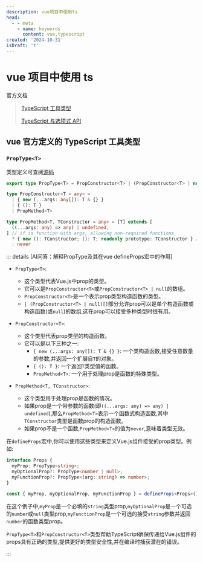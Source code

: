 ```yaml
---
description: vue项目中使用ts
head:
  - - meta
    - name: keywords
      content: vue,typescript
created: '2024-10-31'
isDraft: 't'
---
```


# vue 项目中使用 ts

官方文档

> [TypeScript 工具类型](https://cn.vuejs.org/api/utility-types.html)
>
> [TypeScript 与选项式 API](https://cn.vuejs.org/guide/typescript/options-api#typing-component-props)

## vue 官方定义的 TypeScript 工具类型

### `PropType<T>`

类型定义可查阅[源码](https://github.com/vuejs/core/blob/main/packages/runtime-core/src/componentProps.ts#L70-L81)

```ts
export type PropType<T> = PropConstructor<T> | (PropConstructor<T> | null)[]

type PropConstructor<T = any> =
  | { new (...args: any[]): T & {} }
  | { (): T }
  | PropMethod<T>

type PropMethod<T, TConstructor = any> = [T] extends [
  ((...args: any) => any) | undefined,
] // if is function with args, allowing non-required functions
  ? { new (): TConstructor; (): T; readonly prototype: TConstructor } // Create Function like constructor
  : never
```

::: details [AI问答：解释PropType及其在vue defineProps宏中的作用]

- `PropType<T>`:
  - 这个类型代表Vue.js中prop的类型。
  - 它可以是`PropConstructor<T>`或`PropConstructor<T> | null`的数组。
  - `PropConstructor<T>`是一个表示prop类型构造函数的类型。
  - `| (PropConstructor<T> | null)[]`部分允许prop可以是单个构造函数或构造函数(或`null`)的数组,这在prop可以接受多种类型时很有用。

- `PropConstructor<T>`:
  - 这个类型代表prop类型的构造函数。
  - 它可以是以下三种之一:
    - `{ new (...args: any[]): T & {} }`: 一个类构造函数,接受任意数量的参数,并返回一个扩展自`T`的对象。
    - `{ (): T }`: 一个返回`T`类型值的函数。
    - `PropMethod<T>`: 一个用于处理prop是函数的特殊类型。

- `PropMethod<T, TConstructor>`:
  - 这个类型用于处理prop是函数的情况。
  - 如果prop是一个带参数的函数(即`((...args: any) => any) | undefined`),那么`PropMethod<T>`表示一个函数式构造函数,其中`TConstructor`类型是函数prop的构造函数。
  - 如果prop不是一个函数,`PropMethod<T>`的值为`never`,意味着类型无效。

在`defineProps`宏中,你可以使用这些类型来定义Vue.js组件接受的prop类型。例如:

```ts
interface Props {  
  myProp: PropType<string>;  
  myOptionalProp?: PropType<number | null>;  
  myFunctionProp?: PropType<(arg: string) => number>;  
}  

const { myProp, myOptionalProp, myFunctionProp } = defineProps<Props>();  
```

在这个例子中,`myProp`是一个必填的`string`类型prop,`myOptionalProp`是一个可选的`number`或`null`类型prop,`myFunctionProp`是一个可选的接受`string`参数并返回`number`的函数类型prop。

`PropType<T>`和`PropConstructor<T>`类型帮助TypeScript确保传递给Vue.js组件的props具有正确的类型,提供更好的类型安全性,并在编译时捕获潜在的错误。

:::
